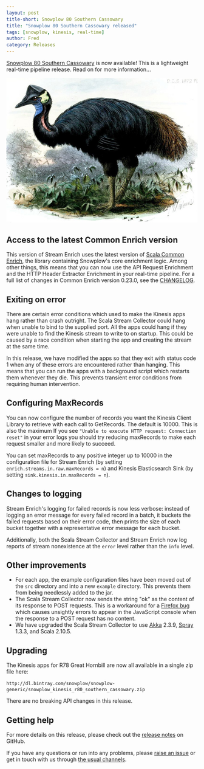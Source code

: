 ```yaml
---
layout: post
title-short: Snowplow 80 Southern Cassowary
title: "Snowplow 80 Southern Cassowary released"
tags: [snowplow, kinesis, real-time]
author: Fred
category: Releases
---
```


[Snowplow 80 Southern Cassowary][snowplow-release] is now available! This is a lightweight real-time pipeline release. Read on for more information...

<!--TODO: table of contents-->

![southern-cassowary][southern-cassowary]

<!--more-->

<h2 id="commonEnrich">Access to the latest Common Enrich version</h2>

This version of Stream Enrich uses the latest version of [Scala Common Enrich][sce], the library containing Snowplow's core enrichment logic. Among other things, this means that you can now use the API Request Enrichment and the HTTP Header Extractor Enrichment in your real-time pipeline. For a full list of changes in Common Enrich version 0.23.0, see the [CHANGELOG][changelog].

<h2 id="terminate">Exiting on error</h2>

There are certain error conditions which used to make the Kinesis apps hang rather than crash outright. The Scala Stream Collector could hang when unable to bind to the supplied port. All the apps could hang if they were unable to find the Kinesis stream to write to on startup. This could be caused by a race condition when starting the app and creating the stream at the same time.

In this release, we have modified the apps so that they exit with status code 1 when any of these errors are encountered rather than hanging. This means that you can run the apps with a background script which restarts them whenever they die. This prevents transient error conditions from requiring human intervention.

<h2 id="maxrecords">Configuring MaxRecords</h2>

You can now configure the number of records you want the Kinesis Client Library to retrieve with each call to GetRecords. The default is 10000. This is also the maximum If you see `"Unable to execute HTTP request: Connection reset"` in your error logs you should try reducing maxRecords to make each request smaller and more likely to succeed.

You can set maxRecords to any positive integer up to 10000 in the configuration file for Stream Enrich (by setting `enrich.streams.in.raw.maxRecords = n`) and Kinesis Elasticsearch Sink (by setting `sink.kinesis.in.maxRecords = n`).

<h2 id="logging">Changes to logging</h2>

Stream Enrich's logging for failed records is now less verbose: instead of logging an error message for every failed record in a batch, it buckets the failed requests based on their error code, then prints the size of each bucket together with a representative error message for each bucket.

Additionally, both the Scala Stream Collector and Stream Enrich now log reports of stream nonexistence at the `error` level rather than the `info` level.

<h2 id="other">Other improvements</h2>

* For each app, the example configuration files have been moved out of the `src` directory and into a new `example` directory. This prevents them from being needlessly added to the jar.
* The Scala Stream Collector now sends the string "ok" as the content of its response to POST requests. This is a workaround for a [Firefox bug][firefox-bug] which causes unsightly errors to appear in the JavaScript console when the response to a POST request has no content.
* We have upgraded the Scala Stream Collector to use [Akka][akka] 2.3.9, [Spray][spray] 1.3.3, and Scala 2.10.5.

<h2 id="upgrading">Upgrading</h2>

The Kinesis apps for R78 Great Hornbill are now all available in a single zip file here:

    http://dl.bintray.com/snowplow/snowplow-generic/snowplow_kinesis_r80_southern_cassowary.zip

There are no breaking API changes in this release.

<h2 id="help">Getting help</h2>

For more details on this release, please check out the [release notes][snowplow-release] on GitHub.

If you have any questions or run into any problems, please [raise an issue][issues] or get in touch with us through [the usual channels][talk-to-us].

[snowplow-release]: https://github.com/snowplow/snowplow/releases/r80-southern-cassowary
[southern-cassowary]: /assets/img/blog/2016/05/southern-cassowary.jpg
[firefox-bug]: https://bugzilla.mozilla.org/show_bug.cgi?id=884693
[sce]: https://github.com/snowplow/snowplow/tree/master/3-enrich/scala-common-enrich
[changelog]: https://github.com/snowplow/snowplow/tree/master/CHANGELOG
[akka]: http://akka.io/
[spray]: http://spray.io/
[issues]: https://github.com/snowplow/snowplow/issues
[talk-to-us]: https://github.com/snowplow/snowplow/wiki/Talk-to-us
